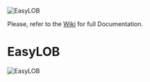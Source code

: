 ![EasyLOB](https://github.com/EasyLOB/EasyLOB-1/wiki/Media/EasyLOB.Blue.512.121.png)

Please, refer to the [Wiki](https://github.com/EasyLOB/EasyLOB-1/wiki) for full Documentation.

# EasyLOB

![EasyLOB](https://github.com/EasyLOB/EasyLOB-1/wiki/Media/Solution.EasyLOB.png)
